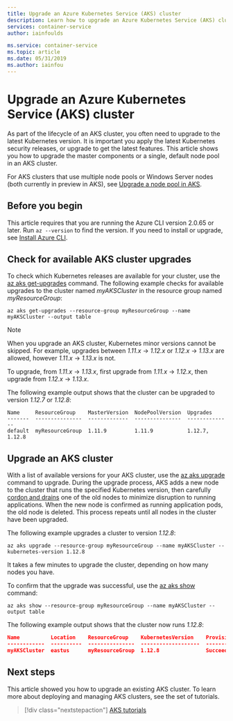 ```yaml
---
title: Upgrade an Azure Kubernetes Service (AKS) cluster
description: Learn how to upgrade an Azure Kubernetes Service (AKS) cluster
services: container-service
author: iainfoulds

ms.service: container-service
ms.topic: article
ms.date: 05/31/2019
ms.author: iainfou
---
```


# Upgrade an Azure Kubernetes Service (AKS) cluster

As part of the lifecycle of an AKS cluster, you often need to upgrade to the latest Kubernetes version. It is important you apply the latest Kubernetes security releases, or upgrade to get the latest features. This article shows you how to upgrade the master components or a single, default node pool in an AKS cluster.

For AKS clusters that use multiple node pools or Windows Server nodes (both currently in preview in AKS), see [Upgrade a node pool in AKS][nodepool-upgrade].

## Before you begin

This article requires that you are running the Azure CLI version 2.0.65 or later. Run `az --version` to find the version. If you need to install or upgrade, see [Install Azure CLI][azure-cli-install].

## Check for available AKS cluster upgrades

To check which Kubernetes releases are available for your cluster, use the [az aks get-upgrades][az-aks-get-upgrades] command. The following example checks for available upgrades to the cluster named *myAKSCluster* in the resource group named *myResourceGroup*:

```azurecli-interactive
az aks get-upgrades --resource-group myResourceGroup --name myAKSCluster --output table
```

> [!NOTE]
> When you upgrade an AKS cluster, Kubernetes minor versions cannot be skipped. For example, upgrades between *1.11.x* -> *1.12.x* or *1.12.x* -> *1.13.x* are allowed, however *1.11.x* -> *1.13.x* is not.
>
> To upgrade, from *1.11.x* -> *1.13.x*, first upgrade from *1.11.x* -> *1.12.x*, then upgrade from *1.12.x* -> *1.13.x*.

The following example output shows that the cluster can be upgraded to version *1.12.7* or *1.12.8*:

```console
Name     ResourceGroup    MasterVersion  NodePoolVersion  Upgrades
-------  ---------------  -------------  ---------------  --------------
default  myResourceGroup  1.11.9         1.11.9           1.12.7, 1.12.8
```

## Upgrade an AKS cluster

With a list of available versions for your AKS cluster, use the [az aks upgrade][az-aks-upgrade] command to upgrade. During the upgrade process, AKS adds a new node to the cluster that runs the specified Kubernetes version, then carefully [cordon and drains][kubernetes-drain] one of the old nodes to minimize disruption to running applications. When the new node is confirmed as running application pods, the old node is deleted. This process repeats until all nodes in the cluster have been upgraded.

The following example upgrades a cluster to version *1.12.8*:

```azurecli-interactive
az aks upgrade --resource-group myResourceGroup --name myAKSCluster --kubernetes-version 1.12.8
```

It takes a few minutes to upgrade the cluster, depending on how many nodes you have.

To confirm that the upgrade was successful, use the [az aks show][az-aks-show] command:

```azurecli-interactive
az aks show --resource-group myResourceGroup --name myAKSCluster --output table
```

The following example output shows that the cluster now runs *1.12.8*:

```json
Name          Location    ResourceGroup    KubernetesVersion    ProvisioningState    Fqdn
------------  ----------  ---------------  -------------------  -------------------  ---------------------------------------------------------------
myAKSCluster  eastus      myResourceGroup  1.12.8               Succeeded            myaksclust-myresourcegroup-19da35-90efab95.hcp.eastus.azmk8s.io
```

## Next steps

This article showed you how to upgrade an existing AKS cluster. To learn more about deploying and managing AKS clusters, see the set of tutorials.

> [!div class="nextstepaction"]
> [AKS tutorials][aks-tutorial-prepare-app]

<!-- LINKS - external -->
[kubernetes-drain]: https://kubernetes.io/docs/tasks/administer-cluster/safely-drain-node/

<!-- LINKS - internal -->
[aks-tutorial-prepare-app]: ./tutorial-kubernetes-prepare-app.md
[azure-cli-install]: /cli/azure/install-azure-cli
[az-aks-get-upgrades]: /cli/azure/aks#az-aks-get-upgrades
[az-aks-upgrade]: /cli/azure/aks#az-aks-upgrade
[az-aks-show]: /cli/azure/aks#az-aks-show
[nodepool-upgrade]: use-multiple-node-pools.md#upgrade-a-node-pool
